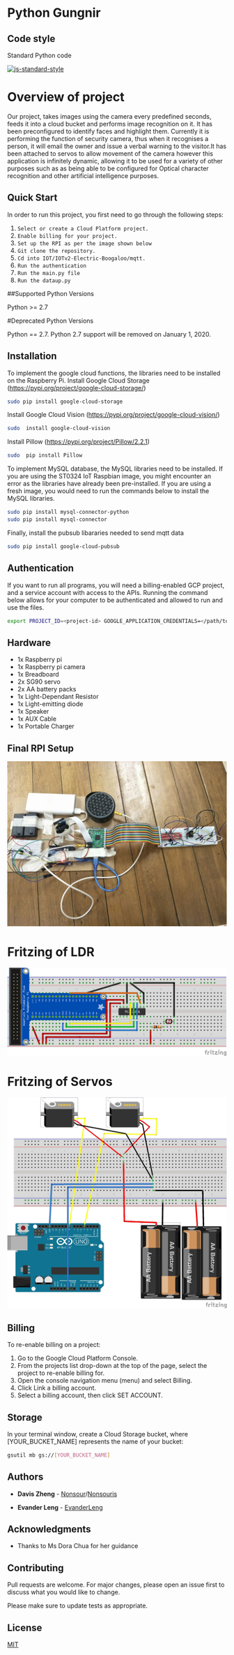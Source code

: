 Python Gungnir
==================================

## Code style
Standard Python code

[![js-standard-style](https://img.shields.io/badge/code%20style-standard-brightgreen.svg?style=flat)](https://github.com/feross/standard)
# Overview of project

Our project, takes images using the camera every predefined seconds, feeds it into a cloud bucket and performs image recognition on it. It has been preconfigured to identify faces and highlight them. Currently it is performing the function of security camera, thus when it recognises a person, it will email the owner and issue a verbal warning to the visitor.It has been attached to servos to allow movement of the camera however this application is infinitely dynamic, allowing it to be used for a variety of other purposes such as as being able to be configured for Optical character recognition and other artificial intelligence purposes.


Quick Start
-----------

In order to run this project, you first need to go through the following steps:

1. `Select or create a Cloud Platform project.`
2. `Enable billing for your project.`
3. `Set up the RPI as per the image shown below`
3. `Git clone the repository.`
4. `Cd into IOT/IOTv2-Electric-Boogaloo/mqtt.`
5. `Run the authentication`
6. `Run the main.py file`
7. `Run the dataup.py`

##Supported Python Versions

Python >= 2.7

#Deprecated Python Versions

Python == 2.7. Python 2.7 support will be removed on January 1, 2020.

## Installation

To implement the google cloud functions, the libraries need to be installed on the Raspberry Pi. 
Install Google Cloud Storage (https://pypi.org/project/google-cloud-storage/)

```bash
sudo pip install google-cloud-storage
```
Install Google Cloud Vision (https://pypi.org/project/google-cloud-vision/)
```bash
sudo  install google-cloud-vision
```

Install Pillow (https://pypi.org/project/Pillow/2.2.1)
```bash
sudo  pip install Pillow
```
To implement MySQL database, the MySQL libraries need to be installed. If you are using the ST0324 IoT Raspbian image, you might encounter an error as the libraries have already been pre-installed. If you are using a fresh image, you would need to run the commands below to install the MySQL libraries.

```bash
sudo pip install mysql-connector-python
sudo pip install mysql-connector
```
Finally, install the pubsub libararies needed to send mqtt data

```bash
sudo pip install google-cloud-pubsub
```

## Authentication

If you want to run all programs, you will need a billing-enabled GCP project, and a service account with access to the APIs. Running the command below allows for your computer to be authenticated and allowed to run and use the files.
```bash
export PROJECT_ID=<project-id> GOOGLE_APPLICATION_CREDENTIALS=</path/to/creds.json>
```
## Hardware
- 1x Raspberry pi
- 1x Raspberry pi camera
- 1x Breadboard
- 2x SG90 servo
- 2x AA battery packs
- 1x Light-Dependant Resistor
- 1x Light-emitting diode
- 1x Speaker
- 1x AUX Cable
- 1x Portable Charger

## Final RPI Setup
![Image of Setup](https://github.com/evanderleng/IOTv2-Electric-Boogaloo/blob/master/Images/1.png)

# Fritzing of LDR

![Image of Fritzing1](https://github.com/evanderleng/IOTv2-Electric-Boogaloo/blob/master/Images/2.png)

# Fritzing of Servos

![Image of Fritzing2](https://github.com/evanderleng/IOTv2-Electric-Boogaloo/blob/master/Images/3.png)


## Billing
To re-enable billing on a project:

1. Go to the Google Cloud Platform Console.
1. From the projects list drop-down at the top of the page, select the project to re-enable billing for.
1. Open the console navigation menu (menu) and select Billing.
1. Click Link a billing account.
1. Select a billing account, then click SET ACCOUNT.

## Storage
In your terminal window, create a Cloud Storage bucket, where [YOUR_BUCKET_NAME] represents the name of your bucket:
```bash
gsutil mb gs://[YOUR_BUCKET_NAME]
```

## Authors

* **Davis Zheng** - [Nonsour](https://github.com/nonsour)/[Nonsouris](https://github.com/nonsouris)

* **Evander Leng** - [EvanderLeng](https://github.com/evanderleng/)

## Acknowledgments

* Thanks to Ms Dora Chua for her guidance


## Contributing
Pull requests are welcome. For major changes, please open an issue first to discuss what you would like to change.

Please make sure to update tests as appropriate.

## License
[MIT](https://choosealicense.com/licenses/mit/)
